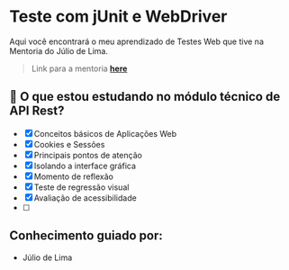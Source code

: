# Teste com jUnit e WebDriver

Aqui você encontrará o meu aprendizado de Testes Web que tive na Mentoria do Júlio de Lima.


> Link para a mentoria **[here](https://www.juliodelima.com.br/mentoria/)**


## 📌 O que estou estudando no módulo técnico de API Rest?
 
  - [x] Conceitos básicos de Aplicações Web 
  - [x] Cookies e Sessões
  - [x] Principais pontos de atenção
  - [x] Isolando a interface gráfica
  - [x] Momento de reflexão
  - [x] Teste de regressão visual
  - [x] Avaliação de acessibilidade
  - [ ] 
  
        

   ## Conhecimento guiado por: <a name="author"></a>

- Júlio de Lima
